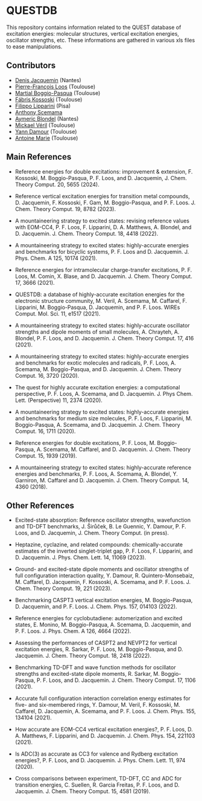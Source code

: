 # QUESTDB

This repository contains information related to the QUEST database of excitation energies:
molecular structures, vertical excitation energies, oscillator strengths, etc.
These informations are gathered in various xls files to ease manipulations.

## Contributors

* [Denis Jacquemin](https://www.univ-nantes.fr/denis-jacquemin-1) (Nantes)
* [Pierre-François Loos](https://pfloos.github.io/WEB_LOOS) (Toulouse)
* [Martial Boggio-Pasqua](https://www.lcpq.ups-tlse.fr/spip.php?rubrique313&lang=fr) (Toulouse)
* [Fábris Kossoski](https://kossoski.github.io) (Toulouse)
* [Filippo Lipparini](https://people.unipi.it/filippo_lipparini) (Pisa)
* [Anthony Scemama](https://scemama.github.io)
* [Aymeric Blondel](https://www.univ-nantes.fr/aymeric-blondel) (Nantes)
* [Mickael Véril](https://mveril.github.io) (Toulouse)
* [Yann Damour](https://ydrnan.github.io/damour) (Toulouse)
* [Antoine Marie](https://antoine-marie.github.io) (Toulouse)

## Main References

* Reference energies for double excitations: improvement & extension,
F. Kossoski, M. Boggio-Pasqua, P. F. Loos, and D. Jacquemin, 
J. Chem. Theory Comput. 20, 5655 (2024).

* Reference vertical excitation energies for transition metal compounds,
D. Jacquemin, F. Kossoski, F. Gam, M. Boggio-Pasqua, and P. F. Loos.
J. Chem. Theory Comput. 19, 8782 (2023).

* A mountaineering strategy to excited states: revising reference values with EOM-CC4,
P. F. Loos, F. Lipparini, D. A. Matthews, A. Blondel, and D. Jacquemin.
J. Chem. Theory Comput. 18, 4418 (2022).

* A mountaineering strategy to excited states: highly-accurate energies and benchmarks for bicyclic systems,
P. F. Loos and D. Jacquemin.
J. Phys. Chem. A 125, 10174 (2021).

* Reference energies for intramolecular charge-transfer excitations,
P. F. Loos, M. Comin, X. Blase, and D. Jacquemin.
J. Chem. Theory Comput. 17, 3666 (2021).

* QUESTDB: a database of highly-accurate excitation energies for the electronic structure community,
M. Veril, A. Scemama, M. Caffarel, F. Lipparini, M. Boggio-Pasqua, D. Jacquemin, and P. F. Loos.
WIREs Comput. Mol. Sci. 11, e1517 (2021).


* A mountaineering strategy to excited states: highly-accurate oscillator strengths and dipole moments of small molecules,
A. Chrayteh, A. Blondel, P. F. Loos, and D. Jacquemin.
J. Chem. Theory Comput. 17, 416 (2021).

* A mountaineering strategy to excited states: highly-accurate energies and benchmarks for exotic molecules and radicals,
P. F. Loos, A. Scemama, M. Boggio-Pasqua, and D. Jacquemin.
J. Chem. Theory Comput. 16, 3720 (2020).

* The quest for highly accurate excitation energies: a computational perspective,
P. F. Loos, A. Scemama, and D. Jacquemin.
J. Phys Chem. Lett. (Perspective) 11, 2374 (2020).

* A mountaineering strategy to excited states: highly-accurate energies and benchmarks for medium size molecules,
P. F. Loos, F. Lipparini, M. Boggio-Pasqua, A. Scemama, and D. Jacquemin.
J. Chem. Theory Comput. 16, 1711 (2020).

* Reference energies for double excitations,
P. F. Loos, M. Boggio-Pasqua, A. Scemama, M. Caffarel, and D. Jacquemin.
J. Chem. Theory Comput. 15, 1939 (2019).

* A mountaineering strategy to excited states: highly-accurate reference energies and benchmarks,
P. F. Loos, A. Scemama, A. Blondel, Y. Garniron, M. Caffarel and D. Jacquemin.
J. Chem. Theory Comput. 14, 4360 (2018).


## Other References

* Excited-state absorption: Reference oscillator strengths, wavefunction and TD-DFT benchmarks,
J. Širůček, B. Le Guennic, Y. Damour, P. F. Loos, and D. Jacquemin,
J. Chem. Theory Comput. (in press).

* Heptazine, cyclazine, and related compounds: chemically-accurate estimates of the inverted singlet-triplet gap,
P. F. Loos, F. Lipparini, and D. Jacquemin.
J. Phys. Chem. Lett. 14, 11069 (2023).

* Ground- and excited-state dipole moments and oscillator strengths of full configuration interaction quality,
Y. Damour, R. Quintero-Monsebaiz, M. Caffarel, D. Jacquemin, F. Kossoski, A. Scemama, and P. F. Loos.
J. Chem. Theory Comput. 19, 221 (2023).

* Benchmarking CASPT3 vertical excitation energies,
M. Boggio-Pasqua, D. Jacquemin, and P. F. Loos.
J. Chem. Phys. 157, 014103 (2022).

* Reference energies for cyclobutadiene: automerization and excited states,
E. Monino, M. Boggio-Pasqua, A. Scemama, D. Jacquemin, and P. F. Loos.
J. Phys. Chem. A 126, 4664 (2022).

* Assessing the performances of CASPT2 and NEVPT2 for vertical excitation energies,
R. Sarkar, P. F. Loos, M. Boggio-Pasqua, and D. Jacquemin.
J. Chem. Theory Comput. 18, 2418 (2022).

* Benchmarking TD-DFT and wave function methods for oscillator strengths and excited-state dipole moments,
R. Sarkar, M. Boggio-Pasqua, P. F. Loos, and D. Jacquemin.
J. Chem. Theory Comput. 17, 1106 (2021).

* Accurate full configuration interaction correlation energy estimates for five- and six-membered rings,
Y. Damour, M. Veril, F. Kossoski, M. Caffarel, D. Jacquemin, A. Scemama, and P. F. Loos.
J. Chem. Phys. 155, 134104 (2021).

* How accurate are EOM-CC4 vertical excitation energies?,
P. F. Loos, D. A. Matthews, F. Lipparini, and D. Jacquemin.
J. Chem. Phys. 154, 221103 (2021).

* Is ADC(3) as accurate as CC3 for valence and Rydberg excitation energies?,
P. F. Loos, and D. Jacquemin.
J. Phys. Chem. Lett. 11, 974 (2020).

* Cross comparisons between experiment, TD-DFT, CC and ADC for transition energies,
C. Suellen, R. Garcia Freitas, P. F. Loos, and D. Jacquemin.
J. Chem. Theory Comput. 15, 4581 (2019).


